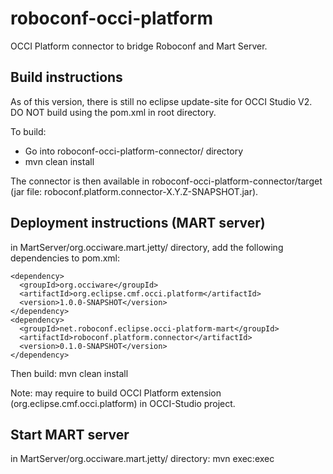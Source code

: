 # roboconf-occi-platform
OCCI Platform connector to bridge Roboconf and Mart Server.

## Build instructions

As of this version, there is still no eclipse update-site for OCCI Studio V2.
DO NOT build using the pom.xml in root directory.

To build:
- Go into roboconf-occi-platform-connector/ directory
- mvn clean install

The connector is then available in roboconf-occi-platform-connector/target (jar file: roboconf.platform.connector-X.Y.Z-SNAPSHOT.jar).

## Deployment instructions (MART server)

in MartServer/org.occiware.mart.jetty/ directory, add the following dependencies to pom.xml:

```
<dependency>
  <groupId>org.occiware</groupId>
  <artifactId>org.eclipse.cmf.occi.platform</artifactId>
  <version>1.0.0-SNAPSHOT</version>
</dependency>
<dependency>
  <groupId>net.roboconf.eclipse.occi-platform-mart</groupId>
  <artifactId>roboconf.platform.connector</artifactId>
  <version>0.1.0-SNAPSHOT</version>
</dependency>
```

Then build: mvn clean install

Note: may require to build OCCI Platform extension (org.eclipse.cmf.occi.platform) in OCCI-Studio project.

## Start MART server

in MartServer/org.occiware.mart.jetty/ directory:
mvn exec:exec
